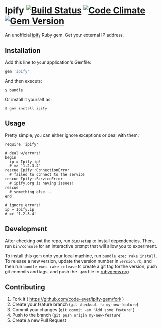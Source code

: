 # Ipify [![Build Status](https://travis-ci.org/code-lever/ipify-gem.png)](https://travis-ci.org/code-lever/ipify-gem) [![Code Climate](https://codeclimate.com/github/code-lever/ipify-gem.png)](https://codeclimate.com/github/code-lever/ipify-gem) [![Gem Version](https://badge.fury.io/rb/ipify.svg)](http://badge.fury.io/rb/ipify)

An unofficial [ipify](http://ipify.org) Ruby gem.  Get your external IP address.

## Installation

Add this line to your application's Gemfile:

```ruby
gem 'ipify'
```

And then execute:

    $ bundle

Or install it yourself as:

    $ gem install ipify

## Usage

Pretty simple, you can either ignore exceptions or deal with them:

```
require 'ipify'

# deal w/errors!
begin
  ip = Ipify.ip!
  # => '1.2.3.4'
rescue Ipify::ConnectionError
  # failed to connect to the service
rescue Ipify::ServiceError
  # ipify.org is having issues!
rescue
  # something else...
end

# ignore errors!
ip = Ipify.ip
# => '1.2.3.4'
```

## Development

After checking out the repo, run `bin/setup` to install dependencies. Then, run `bin/console` for an interactive prompt that will allow you to experiment.

To install this gem onto your local machine, run `bundle exec rake install`. To release a new version, update the version number in `version.rb`, and then run `bundle exec rake release` to create a git tag for the version, push git commits and tags, and push the `.gem` file to [rubygems.org](https://rubygems.org).

## Contributing

1. Fork it ( https://github.com/code-lever/ipify-gem/fork )
2. Create your feature branch (`git checkout -b my-new-feature`)
3. Commit your changes (`git commit -am 'Add some feature'`)
4. Push to the branch (`git push origin my-new-feature`)
5. Create a new Pull Request
